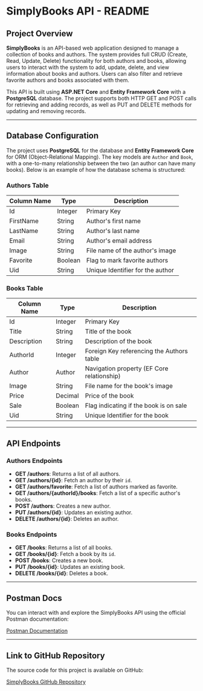# **SimplyBooks API - README**

## **Project Overview**

**SimplyBooks** is an API-based web application designed to manage a collection of books and authors. The system provides full CRUD (Create, Read, Update, Delete) functionality for both authors and books, allowing users to interact with the system to add, update, delete, and view information about books and authors. Users can also filter and retrieve favorite authors and books associated with them.

This API is built using **ASP.NET Core** and **Entity Framework Core** with a **PostgreSQL** database. The project supports both HTTP GET and POST calls for retrieving and adding records, as well as PUT and DELETE methods for updating and removing records.

---

## **Database Configuration**

The project uses **PostgreSQL** for the database and **Entity Framework Core** for ORM (Object-Relational Mapping). The key models are `Author` and `Book`, with a one-to-many relationship between the two (an author can have many books). Below is an example of how the database schema is structured:

### **Authors Table**

| Column Name | Type    | Description                                  |
|-------------|---------|----------------------------------------------|
| Id          | Integer | Primary Key                                  |
| FirstName   | String  | Author's first name                          |
| LastName    | String  | Author's last name                           |
| Email       | String  | Author's email address                       |
| Image       | String  | File name of the author's image              |
| Favorite    | Boolean | Flag to mark favorite authors                |
| Uid         | String  | Unique Identifier for the author             |

### **Books Table**

| Column Name | Type    | Description                                      |
|-------------|---------|--------------------------------------------------|
| Id          | Integer | Primary Key                                      |
| Title       | String  | Title of the book                                |
| Description | String  | Description of the book                          |
| AuthorId    | Integer | Foreign Key referencing the Authors table        |
| Author      | Author  | Navigation property (EF Core relationship)       |
| Image       | String  | File name for the book's image                   |
| Price       | Decimal | Price of the book                                |
| Sale        | Boolean | Flag indicating if the book is on sale           |
| Uid         | String  | Unique Identifier for the book                   |

---

## **API Endpoints**

### **Authors Endpoints**

- **GET /authors**: Returns a list of all authors.
- **GET /authors/{id}**: Fetch an author by their `id`.
- **GET /authors/favorite**: Fetch a list of authors marked as favorite.
- **GET /authors/{authorId}/books**: Fetch a list of a specific author's books.
- **POST /authors**: Creates a new author.
- **PUT /authors/{id}**: Updates an existing author.
- **DELETE /authors/{id}**: Deletes an author.

### **Books Endpoints**

- **GET /books**: Returns a list of all books.
- **GET /books/{id}**: Fetch a book by its `id`.
- **POST /books**: Creates a new book.
- **PUT /books/{id}**: Updates an existing book.
- **DELETE /books/{id}**: Deletes a book.

---

## **Postman Docs**

You can interact with and explore the SimplyBooks API using the official Postman documentation:

[Postman Documentation](https://documenter.getpostman.com/view/36672102/2sB2cVf2FP)

---

## **Link to GitHub Repository**

The source code for this project is available on GitHub:

[SimplyBooks GitHub Repository](https://github.com/DTrejo98/Simply-Books-BE.git)


